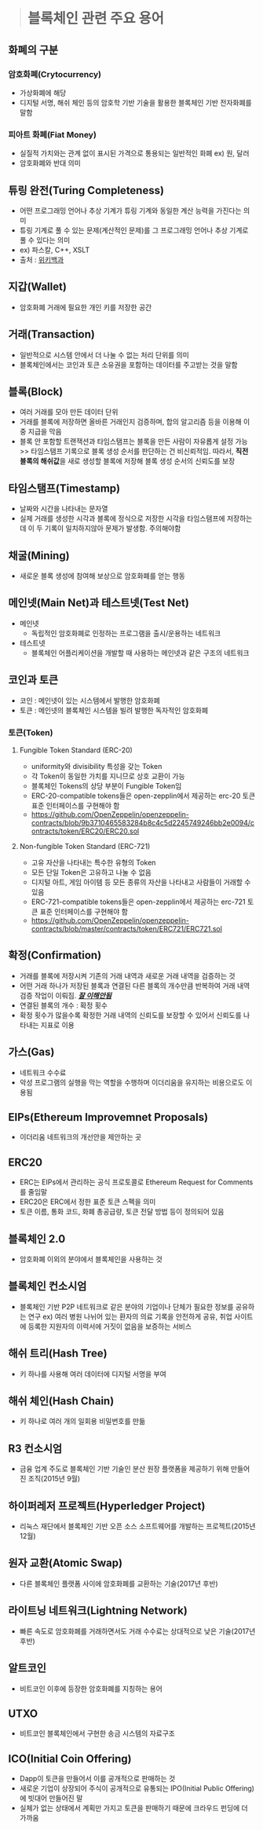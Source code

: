 ># 블록체인 관련 주요 용어

## 화폐의 구분
### 암호화폐(Crytocurrency)
- 가상화폐에 해당
- 디지털 서명, 해쉬 체인 등의 암호학 기반 기술을 활용한 블록체인 기반 전자화폐를 말함

### 피아트 화폐(Fiat Money)
- 실질적 가치와는 관계 없이 표시된 가격으로 통용되는 일반적인 화폐
  ex) 원, 달러
- 암호화폐와 반대 의미



## 튜링 완전(Turing Completeness)
- 어떤 프로그래밍 언어나 추상 기계가 튜링 기계와 동일한 계산 능력을 가진다는 의미
- 튜링 기계로 풀 수 있는 문제(계산적인 문제)를 그 프로그래밍 언어나 추상 기계로 풀 수 있다는 의미
- ex) 파스칼, C++, XSLT
- 출처 : [위키백과][1]



## 지갑(Wallet)
- 암호화폐 거래에 필요한 개인 키를 저장한 공간



## 거래(Transaction)
- 일반적으로 시스템 안에서 더 나눌 수 없는 처리 단위를 의미
- 블록체인에서는 코인과 토큰 소유권을 포함하는 데이터를 주고받는 것을 말함



## 블록(Block)
- 여러 거래를 모아 만든 데이터 단위
- 거래를 블록에 저장하면 올바른 거래인지 검증하며,  합의 알고리즘 등을 이용해 이중 지급을 막음
- 블록 안 포함할 트랜잭션과 타임스탬프는 블록을 만든 사람이 자유롭게 설정 가능 >> 타임스탬프 기록으로 블록 생성 순서를 판단하는 건 비신뢰적임. 따라서, **직전 블록의 해쉬값**을 새로 생성할 블록에 저장해 블록 생성 순서의 신뢰도를 보장



## 타임스탬프(Timestamp)
- 날짜와 시간을 나타내는 문자열
- 실제 거래를 생성한 시각과 블록에 정식으로 저장한 시각을 타임스탬프에 저장하는데 이 두 기록이 일치하지않아 문제가 발생함. 주의해야함



## 채굴(Mining)
- 새로운 블록 생성에 참여해 보상으로 암호화폐를 얻는 행동



## 메인넷(Main Net)과 테스트넷(Test Net)
- 메인넷
  - 독립적인 암호화폐로 인정하는 프로그램을 출시/운용하는 네트워크
- 테스트넷
  - 블록체인 어플리케이션을 개발할 때 사용하는 메인넷과 같은 구조의 네트워크




## 코인과 토큰
- 코인 : 메인넷이 있는 시스템에서 발행한 암호화폐
- 토큰 : 메인넷의 블록체인 시스템을 빌려 발행한 독자적인 암호화폐

### 토큰(Token)

1. Fungible Token Standard (ERC-20)
    - uniformity와 divisibility 특성을 갖는 Token
    - 각 Token이 동일한 가치를 지니므로 상호 교환이 가능
    - 블록체인 Tokens의 상당 부분이 Fungible Token임
    - ERC-20-compatible tokens들은 open-zepplin에서 제공하는 erc-20 토큰 표준 인터페이스를 구현해야 함
    - https://github.com/OpenZeppelin/openzeppelin-contracts/blob/9b3710465583284b8c4c5d2245749246bb2e0094/contracts/token/ERC20/ERC20.sol

2. Non-fungible Token Standard (ERC-721)
    - 고유 자산을 나타내는 특수한 유형의 Token
    - 모든 단일 Token은 고유하고 나눌 수 없음
    - 디지털 아트, 게임 아이템 등 모든 종류의 자산을 나타내고 사람들이 거래할 수 있음
    - ERC-721-compatible tokens들은 open-zepplin에서 제공하는 erc-721 토큰 표준 인터페이스를 구현해야 함
    - https://github.com/OpenZeppelin/openzeppelin-contracts/blob/master/contracts/token/ERC721/ERC721.sol



## 확정(Confirmation)
- 거래를 블록에 저장시켜 기존의 거래 내역과 새로운 거래 내역을 검증하는 것
- 어떤 거래 하나가 저장된 블록과 연결된 다른 블록의 개수만큼 반복하여 거래 내역 검증 작업이 이뤄짐. <U>***잘 이해안됨***</U>
- 연결된 블록의 개수 : 확정 횟수
- 확정 횟수가 많을수록 확정한 거래 내역의 신뢰도를 보장할 수 있어서 신뢰도를 나타내는 지표로 이용



## 가스(Gas)
- 네트워크 수수료
- 악성 프로그램의 실행을 막는 역할을 수행하며 이더리움을 유지하는 비용으로도 이용됨



## EIPs(Ethereum Improvemnet Proposals)
- 이더리움 네트워크의 개선안을 제안하는 곳



## ERC20
- ERC는 EIPs에서 관리하는 공식 프로토콜로 Ethereum Request for Comments를 줄임말
- ERC20은 ERC에서 정한 표준 토큰 스펙을 의미
- 토큰 이름, 통화 코드, 화폐 총공급량, 토큰 전달 방법 등이 정의되어 있음



## 블록체인 2.0
- 암호화폐 이외의 분야에서 블록체인을 사용하는 것



## 블록체인 컨소시엄
- 블록체인 기반 P2P 네트워크로 같은 분야의 기업이나 단체가 필요한 정보를 공유하는 연구
ex) 여러 병원 나뉘어 있는 환자의 의료 기록을 안전하게 공유, 취업 사이트에 등록한 지원자의 이력서에 거짓이 없음을 보증하는 서비스



## 해쉬 트리(Hash Tree)
- 키 하나를 사용해 여러 데이터에 디지털 서명을 부여



## 해쉬 체인(Hash Chain)
- 키 하나로 여러 개의 일회용 비밀번호를 만듦



## R3 컨소시엄
- 금융 업계 주도로 블록체인 기반 기술인 분산 원장 플랫폼을 제공하기 위해 만들어진 조직(2015년 9월)



## 하이퍼레저 프로젝트(Hyperledger Project)
- 리눅스 재단에서 블록체인 기반 오픈 소스 소프트웨어를 개발하는 프로젝트(2015년 12월)



## 원자 교환(Atomic Swap)
- 다른 블록체인 플랫폼 사이에 암호화폐를 교환하는 기술(2017년 후반)



## 라이트닝 네트워크(Lightning Network)
- 빠른 속도로 암호화폐를 거래하면서도 거래 수수료는 상대적으로 낮은 기술(2017년 후반)



## 알트코인
- 비트코인 이후에 등장한 암호화폐를 지칭하는 용어



## UTXO
- 비트코인 블록체인에서 구현한 송금 시스템의 자료구조



## ICO(Initial Coin Offering)
- Dapp이 토큰을 만들어서 이를 공개적으로 판매하는 것
- 새로운 기업이 상장되어 주식이 공개적으로 유통되는 IPO(Initial Public Offering)에 빗대어 만들어진 말
- 실체가 없는 상태에서 계획만 가지고 토큰을 판매하기 때문에 크라우드 펀딩에 더 가까움



[1]:https://ko.wikipedia.org/wiki/%ED%8A%9C%EB%A7%81_%EC%99%84%EC%A0%84
